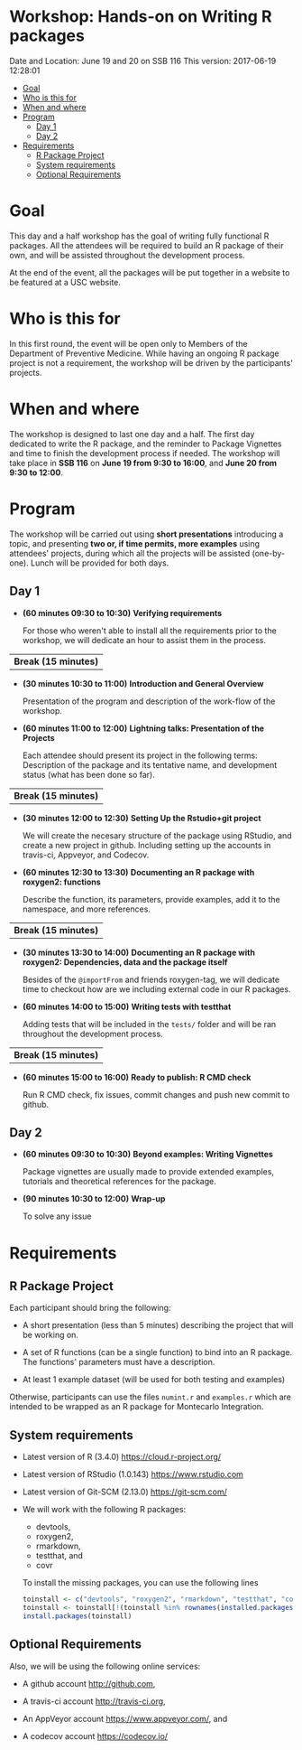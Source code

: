 Workshop: Hands-on on Writing R packages
================
Date and Location: June 19 and 20 on SSB 116
This version: 2017-06-19 12:28:01

-   [Goal](#goal)
-   [Who is this for](#who-is-this-for)
-   [When and where](#when-and-where)
-   [Program](#program)
    -   [Day 1](#day-1)
    -   [Day 2](#day-2)
-   [Requirements](#requirements)
    -   [R Package Project](#r-package-project)
    -   [System requirements](#system-requirements)
    -   [Optional Requirements](#optional-requirements)

Goal
====

This day and a half workshop has the goal of writing fully functional R packages. All the attendees will be required to build an R package of their own, and will be assisted throughout the development process.

At the end of the event, all the packages will be put together in a website to be featured at a USC website.

Who is this for
===============

In this first round, the event will be open only to Members of the Department of Preventive Medicine. While having an ongoing R package project is not a requirement, the workshop will be driven by the participants' projects.

When and where
==============

The workshop is designed to last one day and a half. The first day dedicated to write the R package, and the reminder to Package Vignettes and time to finish the development process if needed. The workshop will take place in **SSB 116** on **June 19 from 9:30 to 16:00**, and **June 20 from 9:30 to 12:00**.

Program
=======

The workshop will be carried out using **short presentations** introducing a topic, and presenting **two or, if time permits, more examples** using attendees' projects, during which all the projects will be assisted (one-by-one). Lunch will be provided for both days.

Day 1
-----

-   **(60 minutes 09:30 to 10:30)** **Verifying requirements**

    For those who weren't able to install all the requirements prior to the workshop, we will dedicate an hour to assist them in the process.

|                        |
|:----------------------:|
| **Break (15 minutes)** |

-   **(30 minutes 10:30 to 11:00)** **Introduction and General Overview**

    Presentation of the program and description of the work-flow of the workshop.

-   **(60 minutes 11:00 to 12:00)** **Lightning talks: Presentation of the Projects**

    Each attendee should present its project in the following terms: Description of the package and its tentative name, and development status (what has been done so far).

|                        |
|:----------------------:|
| **Break (15 minutes)** |

-   **(30 minutes 12:00 to 12:30)** **Setting Up the Rstudio+git project**

    We will create the necesary structure of the package using RStudio, and create a new project in github. Including setting up the accounts in travis-ci, Appveyor, and Codecov.

-   **(60 minutes 12:30 to 13:30)** **Documenting an R package with roxygen2: functions**

    Describe the function, its parameters, provide examples, add it to the namespace, and more references.

|                        |
|:----------------------:|
| **Break (15 minutes)** |

-   **(30 minutes 13:30 to 14:00)** **Documenting an R package with roxygen2: Dependencies, data and the package itself**

    Besides of the `@importFrom` and friends roxygen-tag, we will dedicate time to checkout how are we including external code in our R packages.

-   **(60 minutes 14:00 to 15:00)** **Writing tests with testthat**

    Adding tests that will be included in the `tests/` folder and will be ran throughout the development process.

|                        |
|:----------------------:|
| **Break (15 minutes)** |

-   **(60 minutes 15:00 to 16:00)** **Ready to publish: R CMD check**

    Run R CMD check, fix issues, commit changes and push new commit to github.

Day 2
-----

-   **(60 minutes 09:30 to 10:30)** **Beyond examples: Writing Vignettes**

    Package vignettes are usually made to provide extended examples, tutorials and theoretical references for the package.

-   **(90 minutes 10:30 to 12:00)** **Wrap-up**

    To solve any issue

Requirements
============

R Package Project
-----------------

Each participant should bring the following:

-   A short presentation (less than 5 minutes) describing the project that will be working on.

-   A set of R functions (can be a single function) to bind into an R package. The functions' parameters must have a description.

-   At least 1 example dataset (will be used for both testing and examples)

Otherwise, participants can use the files `numint.r` and `examples.r` which are intended to be wrapped as an R package for Montecarlo Integration.

System requirements
-------------------

-   Latest version of R (3.4.0) <https://cloud.r-project.org/>

-   Latest version of RStudio (1.0.143) <https://www.rstudio.com>

-   Latest version of Git-SCM (2.13.0) <https://git-scm.com/>

-   We will work with the following R packages:

    -   devtools,
    -   roxygen2,
    -   rmarkdown,
    -   testthat, and
    -   covr

    To install the missing packages, you can use the following lines

    ``` r
    toinstall <- c("devtools", "roxygen2", "rmarkdown", "testthat", "covr") 
    toinstall <- toinstall[!(toinstall %in% rownames(installed.packages()))]
    install.packages(toinstall)
    ```

Optional Requirements
---------------------

Also, we will be using the following online services:

-   A github account <http://github.com>,

-   A travis-ci account <http://travis-ci.org>,

-   An AppVeyor account <https://www.appveyor.com/>, and

-   A codecov account <https://codecov.io/>
